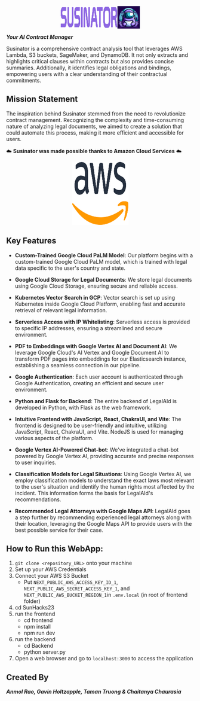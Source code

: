 <div style="display: flex; justify-content: center;">
  <img src="assets/motto.png" alt="Susinator Motto" width="30%">
   <img src="assets/logo.png" alt="Susinator Logo" width="60px" height="60px">
</div>

_**Your AI Contract Manager**_

Susinator is a comprehensive contract analysis tool that leverages AWS Lambda, S3 buckets, SageMaker, and DynamoDB. It not only extracts and highlights critical clauses within contracts but also provides concise summaries. Additionally, it identifies legal obligations and bindings, empowering users with a clear understanding of their contractual commitments.

## Mission Statement

The inspiration behind Susinator stemmed from the need to revolutionize contract management. Recognizing the complexity and time-consuming nature of analyzing legal documents, we aimed to create a solution that could automate this process, making it more efficient and accessible for users.

☁️ **Susinator was made possible thanks to Amazon Cloud Services** ☁️

  <div style="display: flex; justify-content: center;">
  <img src="assets/aws.png" alt="GCP Logo" width="30%" height="170px">
  </div>

## Key Features

- **Custom-Trained Google Cloud PaLM Model**: Our platform begins with a custom-trained Google Cloud PaLM model, which is trained with legal data specific to the user's country and state.

- **Google Cloud Storage for Legal Documents**: We store legal documents using Google Cloud Storage, ensuring secure and reliable access.

- **Kubernetes Vector Search in GCP**: Vector search is set up using Kubernetes inside Google Cloud Platform, enabling fast and accurate retrieval of relevant legal information.

- **Serverless Access with IP Whitelisting**: Serverless access is provided to specific IP addresses, ensuring a streamlined and secure environment.

- **PDF to Embeddings with Google Vertex AI and Document AI**: We leverage Google Cloud's AI Vertex and Google Document AI to transform PDF pages into embeddings for our Elasticsearch instance, establishing a seamless connection in our pipeline.

- **Google Authentication**: Each user account is authenticated through Google Authentication, creating an efficient and secure user environment.

- **Python and Flask for Backend**: The entire backend of LegalAId is developed in Python, with Flask as the web framework.

- **Intuitive Frontend with JavaScript, React, ChakraUI, and Vite**: The frontend is designed to be user-friendly and intuitive, utilizing JavaScript, React, ChakraUI, and Vite. NodeJS is used for managing various aspects of the platform.

- **Google Vertex AI-Powered Chat-bot**: We've integrated a chat-bot powered by Google Vertex AI, providing accurate and precise responses to user inquiries.

- **Classification Models for Legal Situations**: Using Google Vertex AI, we employ classification models to understand the exact laws most relevant to the user's situation and identify the human rights most affected by the incident. This information forms the basis for LegalAId's recommendations.

- **Recommended Legal Attorneys with Google Maps API**: LegalAId goes a step further by recommending experienced legal attorneys along with their location, leveraging the Google Maps API to provide users with the best possible service for their case.

## How to Run this WebApp:

1. ``git clone <repository_URL>`` onto your machine
2. Set up your AWS Credentials
3. Connect your AWS S3 Bucket
    - Put ``NEXT_PUBLIC_AWS_ACCESS_KEY_ID_1``, ``NEXT_PUBLIC_AWS_SECRET_ACCESS_KEY_1``, and ``NEXT_PUBLIC_AWS_BUCKET_REGION_1``in ``.env.local`` (in root of frontend folder)
5. cd SunHacks23
6. run the frontend
    - cd frontend
    - npm install
    - npm run dev
7. run the backend
    - cd Backend
    - python server.py
8. Open a web browser and go to `localhost:3000` to access the application

## Created By
_**Anmol Rao, Gavin Holtzapple, Taman Truong & Chaitanya Chaurasia**_
